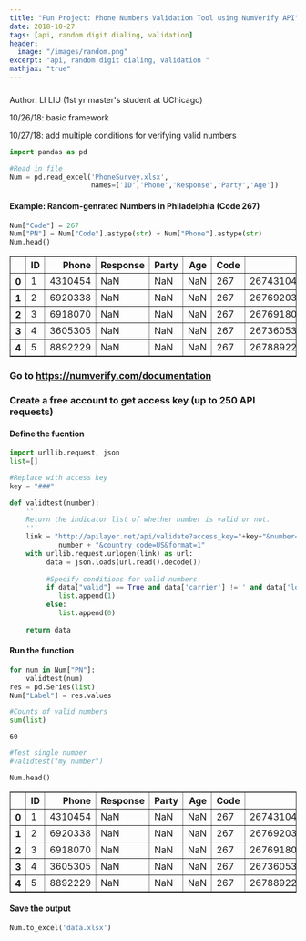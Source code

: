 ```yaml
---
title: "Fun Project: Phone Numbers Validation Tool using NumVerify API"
date: 2018-10-27
tags: [api, random digit dialing, validation]
header:
  image: "/images/random.png"
excerpt: "api, random digit dialing, validation "
mathjax: "true"
---
```






### 

Author: LI LIU (1st yr master's student at UChicago)

10/26/18: basic framework

10/27/18: add multiple conditions for verifying valid numbers


```python
import pandas as pd
```


```python
#Read in file
Num = pd.read_excel('PhoneSurvey.xlsx', 
                    names=['ID','Phone','Response','Party','Age'])
```

#### Example: Random-genrated Numbers in Philadelphia (Code 267)


```python
Num["Code"] = 267
Num["PN"] = Num["Code"].astype(str) + Num["Phone"].astype(str)
Num.head()
```




<div>
<style scoped>
    .dataframe tbody tr th:only-of-type {
        vertical-align: middle;
    }

    .dataframe tbody tr th {
        vertical-align: top;
    }

    .dataframe thead th {
        text-align: right;
    }
</style>
<table border="1" class="dataframe">
  <thead>
    <tr style="text-align: right;">
      <th></th>
      <th>ID</th>
      <th>Phone</th>
      <th>Response</th>
      <th>Party</th>
      <th>Age</th>
      <th>Code</th>
      <th>PN</th>
    </tr>
  </thead>
  <tbody>
    <tr>
      <th>0</th>
      <td>1</td>
      <td>4310454</td>
      <td>NaN</td>
      <td>NaN</td>
      <td>NaN</td>
      <td>267</td>
      <td>2674310454</td>
    </tr>
    <tr>
      <th>1</th>
      <td>2</td>
      <td>6920338</td>
      <td>NaN</td>
      <td>NaN</td>
      <td>NaN</td>
      <td>267</td>
      <td>2676920338</td>
    </tr>
    <tr>
      <th>2</th>
      <td>3</td>
      <td>6918070</td>
      <td>NaN</td>
      <td>NaN</td>
      <td>NaN</td>
      <td>267</td>
      <td>2676918070</td>
    </tr>
    <tr>
      <th>3</th>
      <td>4</td>
      <td>3605305</td>
      <td>NaN</td>
      <td>NaN</td>
      <td>NaN</td>
      <td>267</td>
      <td>2673605305</td>
    </tr>
    <tr>
      <th>4</th>
      <td>5</td>
      <td>8892229</td>
      <td>NaN</td>
      <td>NaN</td>
      <td>NaN</td>
      <td>267</td>
      <td>2678892229</td>
    </tr>
  </tbody>
</table>
</div>



### Go to https://numverify.com/documentation
### Create a free account to get access key (up to 250 API requests)

#### Define the fucntion


```python
import urllib.request, json 
list=[]

#Replace with access key
key = "###"

def validtest(number):
    '''
    Return the indicator list of whether number is valid or not.
    '''
    link = "http://apilayer.net/api/validate?access_key="+key+"&number="+\
            number + "&country_code=US&format=1"
    with urllib.request.urlopen(link) as url:
         data = json.loads(url.read().decode())
            
         #Specify conditions for valid numbers
         if data["valid"] == True and data['carrier'] !='' and data['location'] !='' and data['line_type'] !='':
            list.append(1)
         else:
            list.append(0)
                
    return data

```

#### Run the function


```python
for num in Num["PN"]:
    validtest(num)
res = pd.Series(list)
Num["Label"] = res.values
```


```python
#Counts of valid numbers
sum(list)
```




    60




```python
#Test single number
#validtest("my number")
```


```python
Num.head()
```




<div>
<style scoped>
    .dataframe tbody tr th:only-of-type {
        vertical-align: middle;
    }

    .dataframe tbody tr th {
        vertical-align: top;
    }

    .dataframe thead th {
        text-align: right;
    }
</style>
<table border="1" class="dataframe">
  <thead>
    <tr style="text-align: right;">
      <th></th>
      <th>ID</th>
      <th>Phone</th>
      <th>Response</th>
      <th>Party</th>
      <th>Age</th>
      <th>Code</th>
      <th>PN</th>
      <th>Label</th>
    </tr>
  </thead>
  <tbody>
    <tr>
      <th>0</th>
      <td>1</td>
      <td>4310454</td>
      <td>NaN</td>
      <td>NaN</td>
      <td>NaN</td>
      <td>267</td>
      <td>2674310454</td>
      <td>1</td>
    </tr>
    <tr>
      <th>1</th>
      <td>2</td>
      <td>6920338</td>
      <td>NaN</td>
      <td>NaN</td>
      <td>NaN</td>
      <td>267</td>
      <td>2676920338</td>
      <td>0</td>
    </tr>
    <tr>
      <th>2</th>
      <td>3</td>
      <td>6918070</td>
      <td>NaN</td>
      <td>NaN</td>
      <td>NaN</td>
      <td>267</td>
      <td>2676918070</td>
      <td>0</td>
    </tr>
    <tr>
      <th>3</th>
      <td>4</td>
      <td>3605305</td>
      <td>NaN</td>
      <td>NaN</td>
      <td>NaN</td>
      <td>267</td>
      <td>2673605305</td>
      <td>0</td>
    </tr>
    <tr>
      <th>4</th>
      <td>5</td>
      <td>8892229</td>
      <td>NaN</td>
      <td>NaN</td>
      <td>NaN</td>
      <td>267</td>
      <td>2678892229</td>
      <td>1</td>
    </tr>
  </tbody>
</table>
</div>



#### Save the output


```python
Num.to_excel('data.xlsx')
```
